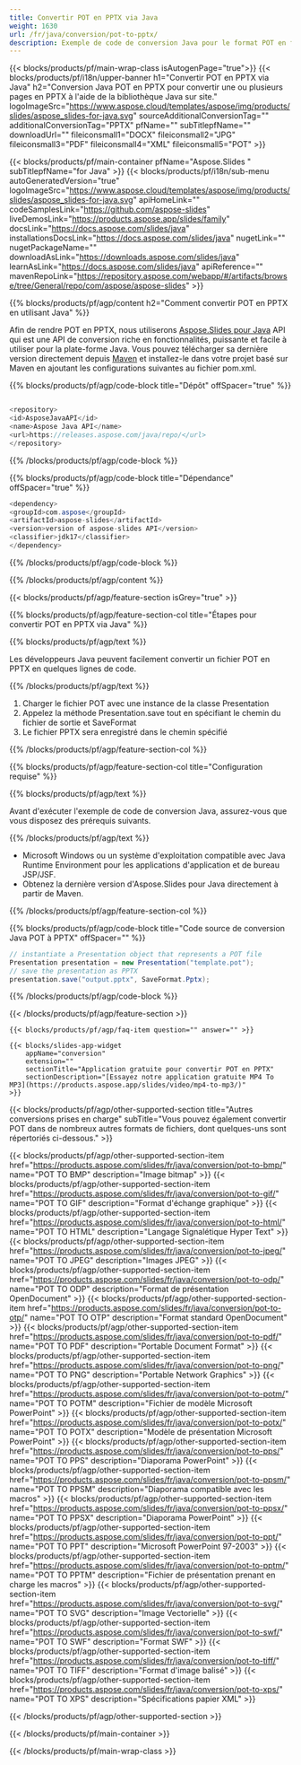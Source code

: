 ```yaml
---
title: Convertir POT en PPTX via Java
weight: 1630
url: /fr/java/conversion/pot-to-pptx/ 
description: Exemple de code de conversion Java pour le format POT en fichier PPTX. Utilisez cet exemple de code pour exporter des présentations PowerPoint et OpenOffice vers PPTX dans n'importe quelle application Web ou de bureau basée sur Java.
---
```


{{< blocks/products/pf/main-wrap-class isAutogenPage="true">}}
{{< blocks/products/pf/i18n/upper-banner h1="Convertir POT en PPTX via Java" h2="Conversion Java POT en PPTX pour convertir une ou plusieurs pages en PPTX à l'aide de la bibliothèque Java sur site." logoImageSrc="https://www.aspose.cloud/templates/aspose/img/products/slides/aspose_slides-for-java.svg" sourceAdditionalConversionTag="" additionalConversionTag="PPTX" pfName="" subTitlepfName="" downloadUrl="" fileiconsmall1="DOCX" fileiconsmall2="JPG" fileiconsmall3="PDF" fileiconsmall4="XML" fileiconsmall5="POT" >}}

{{< blocks/products/pf/main-container pfName="Aspose.Slides " subTitlepfName="for Java" >}}
{{< blocks/products/pf/i18n/sub-menu autoGeneratedVersion="true" logoImageSrc="https://www.aspose.cloud/templates/aspose/img/products/slides/aspose_slides-for-java.svg" apiHomeLink="" codeSamplesLink="https://github.com/aspose-slides" liveDemosLink="https://products.aspose.app/slides/family" docsLink="https://docs.aspose.com/slides/java" installationsDocsLink="https://docs.aspose.com/slides/java" nugetLink="" nugetPackageName="" downloadAsLink="https://downloads.aspose.com/slides/java" learnAsLink="https://docs.aspose.com/slides/java" apiReference="" mavenRepoLink="https://repository.aspose.com/webapp/#/artifacts/browse/tree/General/repo/com/aspose/aspose-slides" >}}

{{% blocks/products/pf/agp/content h2="Comment convertir POT en PPTX en utilisant Java" %}}

 Afin de rendre POT en PPTX, nous utiliserons
 [Aspose.Slides pour Java](https://products.aspose.com/slides/fr/java)
 API qui est une API de conversion riche en fonctionnalités, puissante et facile à utiliser pour la plate-forme Java. Vous pouvez télécharger sa dernière version directement depuis
 [Maven](https://repository.aspose.com/webapp/#/artifacts/browse/tree/General/repo/com/aspose/aspose-slides)
 et installez-le dans votre projet basé sur Maven en ajoutant les configurations suivantes au fichier pom.xml.

{{% blocks/products/pf/agp/code-block title="Dépôt" offSpacer="true" %}}

```cs

<repository>
<id>AsposeJavaAPI</id>
<name>Aspose Java API</name>
<url>https://releases.aspose.com/java/repo/</url>
</repository>

```

{{% /blocks/products/pf/agp/code-block %}}

{{% blocks/products/pf/agp/code-block title="Dépendance" offSpacer="true" %}}

```cs
<dependency>
<groupId>com.aspose</groupId>
<artifactId>aspose-slides</artifactId>
<version>version of aspose-slides API</version>
<classifier>jdk17</classifier>
</dependency>

```

{{% /blocks/products/pf/agp/code-block %}}

{{% /blocks/products/pf/agp/content %}}

{{< blocks/products/pf/agp/feature-section isGrey="true" >}}

{{% blocks/products/pf/agp/feature-section-col title="Étapes pour convertir POT en PPTX via Java" %}}

{{% blocks/products/pf/agp/text %}}

 Les développeurs Java peuvent facilement convertir un fichier POT en PPTX en quelques lignes de code.

{{% /blocks/products/pf/agp/text %}}

1. Charger le fichier POT avec une instance de la classe Presentation
1. Appelez la méthode Presentation.save tout en spécifiant le chemin du fichier de sortie et SaveFormat
1. Le fichier PPTX sera enregistré dans le chemin spécifié

{{% /blocks/products/pf/agp/feature-section-col %}}

{{% blocks/products/pf/agp/feature-section-col title="Configuration requise" %}}

{{% blocks/products/pf/agp/text %}}

 Avant d'exécuter l'exemple de code de conversion Java, assurez-vous que vous disposez des prérequis suivants.

{{% /blocks/products/pf/agp/text %}}

- Microsoft Windows ou un système d'exploitation compatible avec Java Runtime Environment pour les applications d'application et de bureau JSP/JSF.
- Obtenez la dernière version d'Aspose.Slides pour Java directement à partir de Maven.

{{% /blocks/products/pf/agp/feature-section-col %}}

{{% blocks/products/pf/agp/code-block title="Code source de conversion Java POT à PPTX" offSpacer="" %}}

```cs
// instantiate a Presentation object that represents a POT file
Presentation presentation = new Presentation("template.pot");
// save the presentation as PPTX
presentation.save("output.pptx", SaveFormat.Pptx);   

```

{{% /blocks/products/pf/agp/code-block %}}

{{< /blocks/products/pf/agp/feature-section >}}

    {{< blocks/products/pf/agp/faq-item question="" answer="" >}}
 

<!-- aboutfile Starts -->

<!-- aboutfile Ends -->

    {{< blocks/slides-app-widget 
        appName="conversion"
        extension=""
        sectionTitle="Application gratuite pour convertir POT en PPTX" 
        sectionDescription="[Essayez notre application gratuite MP4 To MP3](https://products.aspose.app/slides/video/mp4-to-mp3/)" 
    >}}
    
{{< blocks/products/pf/agp/other-supported-section title="Autres conversions prises en charge" subTitle="Vous pouvez également convertir POT dans de nombreux autres formats de fichiers, dont quelques-uns sont répertoriés ci-dessous." >}}

{{< blocks/products/pf/agp/other-supported-section-item href="https://products.aspose.com/slides/fr/java/conversion/pot-to-bmp/" name="POT TO BMP" description="Image bitmap" >}}
{{< blocks/products/pf/agp/other-supported-section-item href="https://products.aspose.com/slides/fr/java/conversion/pot-to-gif/" name="POT TO GIF" description="Format d'échange graphique" >}}
{{< blocks/products/pf/agp/other-supported-section-item href="https://products.aspose.com/slides/fr/java/conversion/pot-to-html/" name="POT TO HTML" description="Langage Signalétique Hyper Text" >}}
{{< blocks/products/pf/agp/other-supported-section-item href="https://products.aspose.com/slides/fr/java/conversion/pot-to-jpeg/" name="POT TO JPEG" description="Images JPEG" >}}
{{< blocks/products/pf/agp/other-supported-section-item href="https://products.aspose.com/slides/fr/java/conversion/pot-to-odp/" name="POT TO ODP" description="Format de présentation OpenDocument" >}}
{{< blocks/products/pf/agp/other-supported-section-item href="https://products.aspose.com/slides/fr/java/conversion/pot-to-otp/" name="POT TO OTP" description="Format standard OpenDocument" >}}
{{< blocks/products/pf/agp/other-supported-section-item href="https://products.aspose.com/slides/fr/java/conversion/pot-to-pdf/" name="POT TO PDF" description="Portable Document Format" >}}
{{< blocks/products/pf/agp/other-supported-section-item href="https://products.aspose.com/slides/fr/java/conversion/pot-to-png/" name="POT TO PNG" description="Portable Network Graphics" >}}
{{< blocks/products/pf/agp/other-supported-section-item href="https://products.aspose.com/slides/fr/java/conversion/pot-to-potm/" name="POT TO POTM" description="Fichier de modèle Microsoft PowerPoint" >}}
{{< blocks/products/pf/agp/other-supported-section-item href="https://products.aspose.com/slides/fr/java/conversion/pot-to-potx/" name="POT TO POTX" description="Modèle de présentation Microsoft PowerPoint" >}}
{{< blocks/products/pf/agp/other-supported-section-item href="https://products.aspose.com/slides/fr/java/conversion/pot-to-pps/" name="POT TO PPS" description="Diaporama PowerPoint" >}}
{{< blocks/products/pf/agp/other-supported-section-item href="https://products.aspose.com/slides/fr/java/conversion/pot-to-ppsm/" name="POT TO PPSM" description="Diaporama compatible avec les macros" >}}
{{< blocks/products/pf/agp/other-supported-section-item href="https://products.aspose.com/slides/fr/java/conversion/pot-to-ppsx/" name="POT TO PPSX" description="Diaporama PowerPoint" >}}
{{< blocks/products/pf/agp/other-supported-section-item href="https://products.aspose.com/slides/fr/java/conversion/pot-to-ppt/" name="POT TO PPT" description="Microsoft PowerPoint 97-2003" >}}
{{< blocks/products/pf/agp/other-supported-section-item href="https://products.aspose.com/slides/fr/java/conversion/pot-to-pptm/" name="POT TO PPTM" description="Fichier de présentation prenant en charge les macros" >}}
{{< blocks/products/pf/agp/other-supported-section-item href="https://products.aspose.com/slides/fr/java/conversion/pot-to-svg/" name="POT TO SVG" description="Image Vectorielle" >}}
{{< blocks/products/pf/agp/other-supported-section-item href="https://products.aspose.com/slides/fr/java/conversion/pot-to-swf/" name="POT TO SWF" description="Format SWF" >}}
{{< blocks/products/pf/agp/other-supported-section-item href="https://products.aspose.com/slides/fr/java/conversion/pot-to-tiff/" name="POT TO TIFF" description="Format d'image balisé" >}}
{{< blocks/products/pf/agp/other-supported-section-item href="https://products.aspose.com/slides/fr/java/conversion/pot-to-xps/" name="POT TO XPS" description="Spécifications papier XML" >}}

{{< /blocks/products/pf/agp/other-supported-section >}}

{{< /blocks/products/pf/main-container >}}
    
{{< /blocks/products/pf/main-wrap-class >}}
